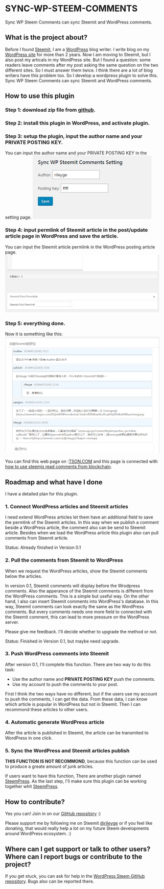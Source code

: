 # SYNC-WP-STEEM-COMMENTS

Sync WP Steem Comments can sync Steemit and WordPress comments.

## What is the project about?

Before I found [Steemit](https://steemit.com), I am a [WordPress](https://wordpress.org/) blog writer. I write blog on my [WordPress site](http:tson.com) for more than 2 years. Now I am moving to Steemit, but I also post my articals in my WordPress site. But I found a question: some readers leave comments after my post asking the same question on the two different sites. So I must answer them twice. I think there are a lot of blog writers have this problem too. So I develop a wordpress plugin to solve this. Sync WP Steem Comments can sync Steemit and WordPress comments.

## How to use this plugin

### Step 1: download zip file from [github](https://github.com/RileyGe/sync-wp-steem-comments).
### Step 2: install this plugin in WordPress, and activate plugin.
### Step 3: setup the plugin, input the author name and your PRIVATE POSTING KEY.
You can input the author name and your PRIVATE POSTING KEY in the setting page.
![The Setting Page of Sycn-WP-Steem-Comments](https://github.com/RileyGe/sync-wp-steem-comments/blob/master/screenshot/SETTING-PAGE.PNG?raw=true)
### Step 4: input permlink of Steemit article in the post/update article page in WordPress and save the article.
You can input the Steemit article permlink in the WordPress posting article page.
![The Post Article Page of Sycn-WP-Steem-Comments](https://github.com/RileyGe/sync-wp-steem-comments/blob/master/screenshot/ADD-ARTICLE-PAGE.PNG?raw=true)
### Step 5: everything done.

Now it is something like this:
 
![VERSION0.0.1 IN TSON.COM.PNG](https://github.com/RileyGe/sync-wp-steem-comments/blob/master/screenshot/VERSION0.0.1%20IN%20TSON.COM.PNG?raw=true)

You can find this web page on :[TSON.COM](http://tson.com/wordpress-steemjs-comments/) and this page is connected with [how to use steemjs read comments from blockchain](https://steemit.com/cn/@rileyge/steemjs).

## Roadmap and what have I done
I have a detailed plan for this plugin.

### 1. Connect WordPress articles and Steemit articles

I need extend WordPress articles let them have an additional field to save the permlink of the Steemit articles. In this way when we publish a comment beside a WordPress article, the comment also can be send to Steemit article. Besides when we load the WordPress article this plugin also can pull comments from Steemit article.

Status: Already finished in Version 0.1

### 2. Pull the comments from Steemit to WordPress

When we request the WordPress articles, show the Steemit comments below the articles.

In version 0.1, Steemit comments will display before the Wrodpress comments. Also the apperance of the Steemit comments is different from the WordPress comments. This is a simple but useful way. On the other hand, I also can insert Steemit comments into WordPress's database. In this way, Steemit comments can look exactly the same as the WordPress comments. But every comments needs one more field to connected with the Steemit comment, this can lead to more pressure on the WordPress server.

Please give me feedback. I'll decide whether to upgrade the method or not.

Status: Finished in Version 0.1, but maybe need upgrade.

### 3. Push WordPress comments into Steemit

After version 0.1, I'll complete this function. There are two way to do this task:

* Use the author name and **PRIVATE POSTING KEY** push the comments. 
* Use my account to push the comments to your post.

First I think the two ways have no different, but if the users use my account to push the comments, I can get the data. From these data, I can know which article is popular in WordPress but not in Steemit. Then I can recommond these articles to other users.

### 4. Automatic generate WordPress article

After the article is published in Steemit, the article can be transmited to WordPress in one click.

### 5. Sync the WordPress and Steemit articles publish

**THIS FUNCTION IS NOT RECOMMOND**, because this function can be used to produce a greate amount of junk articles.

If users want to have this function, There are another plugin named [SteemPress](https://github.com/drov0/steempress). As the last step, I'll make sure this plugin can be working together whit [SteemPress](https://github.com/drov0/steempress).

## How to contribute?
Yes you can! Join in on our [GitHub repository](https://github.com/RileyGe/sync-wp-steem-comments/) :)

Please support me by following me on Steemit [@rileyge](https://steemit.com/@rileyge) or if you feel like donating, that would really help a lot on my future Steem developments around WordPress ecosystem. :)

## Where can I get support or talk to other users? Where can I report bugs or contribute to the project?

If you get stuck, you can ask for help in the [WordPress Steem GitHub repository](https://github.com/RileyGe/sync-wp-steem-comments/issues). Bugs also can be reported there.

    
